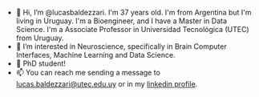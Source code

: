 - 👋 Hi, I’m @lucasbaldezzari. I'm 37 years old. I'm from Argentina but I'm living in Uruguay. I'm a Bioengineer, and I have a Master in Data Science. I'm a Associate Professor in Universidad Tecnológica (UTEC) from Uruguay.
- 👀 I’m interested in Neuroscience, specifically in Brain Computer Interfaces, Machine Learning and Data Science.
- 🌱 PhD student!
- 📫 You can reach me sending a message to lucas.baldezzari@utec.edu.uy or in my [linkedin profile](https://www.linkedin.com/in/lucasbaldezzari/).

<!---
lucasbaldezzari/lucasbaldezzari is a ✨ special ✨ repository because its `README.md` (this file) appears on your GitHub profile.
You can click the Preview link to take a look at your changes.
--->
